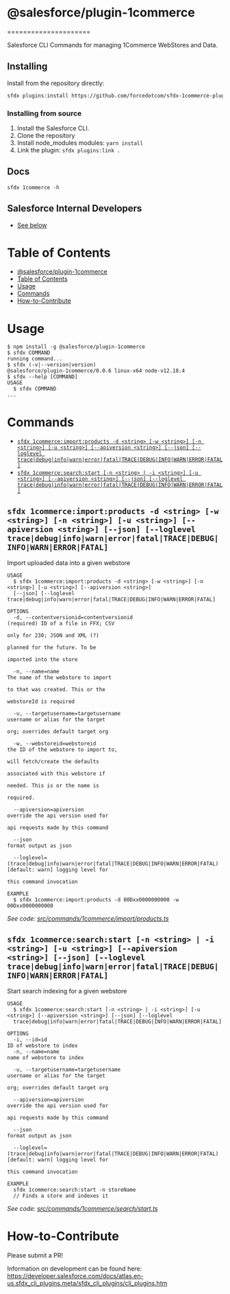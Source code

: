 # @salesforce/plugin-1commerce
=====================

Salesforce CLI Commands for managing 1Commerce WebStores and Data.

## Installing

Install from the repository directly:

```bash
sfdx plugins:install https://github.com/forcedotcom/sfdx-1commerce-plugin
```

### Installing from source
1. Install the Salesforce CLI.
1. Clone the repository
1. Install node_modules modules: `yarn install`
1. Link the plugin: `sfdx plugins:link .`

## Docs

```
sfdx 1commerce -h
```

## Salesforce Internal Developers

* [See below](#sfdc-internal)

# Table of Contents

<!-- toc -->
* [@salesforce/plugin-1commerce](#salesforceplugin-1commerce)
* [Table of Contents](#table-of-contents)
* [Usage](#usage)
* [Commands](#commands)
* [How-to-Contribute](#how-to-contribute)
<!-- tocstop -->
<!-- install -->

# Usage
<!-- usage -->
```sh-session
$ npm install -g @salesforce/plugin-1commerce
$ sfdx COMMAND
running command...
$ sfdx (-v|--version|version)
@salesforce/plugin-1commerce/0.0.6 linux-x64 node-v12.18.4
$ sfdx --help [COMMAND]
USAGE
  $ sfdx COMMAND
...
```
<!-- usagestop -->

# Commands

<!-- commands -->
* [`sfdx 1commerce:import:products -d <string> [-w <string>] [-n <string>] [-u <string>] [--apiversion <string>] [--json] [--loglevel trace|debug|info|warn|error|fatal|TRACE|DEBUG|INFO|WARN|ERROR|FATAL]`](#sfdx-1commerceimportproducts--d-string--w-string--n-string--u-string---apiversion-string---json---loglevel-tracedebuginfowarnerrorfataltracedebuginfowarnerrorfatal)
* [`sfdx 1commerce:search:start [-n <string> | -i <string>] [-u <string>] [--apiversion <string>] [--json] [--loglevel trace|debug|info|warn|error|fatal|TRACE|DEBUG|INFO|WARN|ERROR|FATAL]`](#sfdx-1commercesearchstart--n-string---i-string--u-string---apiversion-string---json---loglevel-tracedebuginfowarnerrorfataltracedebuginfowarnerrorfatal)

## `sfdx 1commerce:import:products -d <string> [-w <string>] [-n <string>] [-u <string>] [--apiversion <string>] [--json] [--loglevel trace|debug|info|warn|error|fatal|TRACE|DEBUG|INFO|WARN|ERROR|FATAL]`

Import uploaded data into a given webstore

```
USAGE
  $ sfdx 1commerce:import:products -d <string> [-w <string>] [-n <string>] [-u <string>] [--apiversion <string>] 
  [--json] [--loglevel trace|debug|info|warn|error|fatal|TRACE|DEBUG|INFO|WARN|ERROR|FATAL]

OPTIONS
  -d, --contentversionid=contentversionid                                           (required) ID of a file in FFX; CSV
                                                                                    only for 230; JSON and XML (?)
                                                                                    planned for the future. To be
                                                                                    imported into the store

  -n, --name=name                                                                   The name of the webstore to import
                                                                                    to that was created. This or the
                                                                                    webstoreId is required

  -u, --targetusername=targetusername                                               username or alias for the target
                                                                                    org; overrides default target org

  -w, --webstoreid=webstoreid                                                       the ID of the webstore to import to,
                                                                                    will fetch/create the defaults
                                                                                    associated with this webstore if
                                                                                    needed. This is or the name is
                                                                                    required.

  --apiversion=apiversion                                                           override the api version used for
                                                                                    api requests made by this command

  --json                                                                            format output as json

  --loglevel=(trace|debug|info|warn|error|fatal|TRACE|DEBUG|INFO|WARN|ERROR|FATAL)  [default: warn] logging level for
                                                                                    this command invocation

EXAMPLE
  $ sfdx 1commerce:import:products -d 00Dxx0000000000 -w 00Dxx0000000000
```

_See code: [src/commands/1commerce/import/products.ts](https://github.com/forcedotcom/sfdx-1commerce-plugin/blob/v0.0.6/src/commands/1commerce/import/products.ts)_

## `sfdx 1commerce:search:start [-n <string> | -i <string>] [-u <string>] [--apiversion <string>] [--json] [--loglevel trace|debug|info|warn|error|fatal|TRACE|DEBUG|INFO|WARN|ERROR|FATAL]`

Start search indexing for a given webstore

```
USAGE
  $ sfdx 1commerce:search:start [-n <string> | -i <string>] [-u <string>] [--apiversion <string>] [--json] [--loglevel 
  trace|debug|info|warn|error|fatal|TRACE|DEBUG|INFO|WARN|ERROR|FATAL]

OPTIONS
  -i, --id=id                                                                       ID of webstore to index
  -n, --name=name                                                                   name of webstore to index

  -u, --targetusername=targetusername                                               username or alias for the target
                                                                                    org; overrides default target org

  --apiversion=apiversion                                                           override the api version used for
                                                                                    api requests made by this command

  --json                                                                            format output as json

  --loglevel=(trace|debug|info|warn|error|fatal|TRACE|DEBUG|INFO|WARN|ERROR|FATAL)  [default: warn] logging level for
                                                                                    this command invocation

EXAMPLE
  sfdx 1commerce:search:start -n storeName
  // Finds a store and indexes it
```

_See code: [src/commands/1commerce/search/start.ts](https://github.com/forcedotcom/sfdx-1commerce-plugin/blob/v0.0.6/src/commands/1commerce/search/start.ts)_
<!-- commandsstop -->
<!-- debugging-your-plugin -->

# How-to-Contribute

Please submit a PR! 

Information on development can be found here: https://developer.salesforce.com/docs/atlas.en-us.sfdx_cli_plugins.meta/sfdx_cli_plugins/cli_plugins.htm
